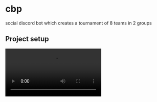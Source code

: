 # cbp

social discord bot which creates a tournament of 8 teams in 2 groups

## Project setup

![caption](cyber-beer-pong/assets/demo-video.webm)

